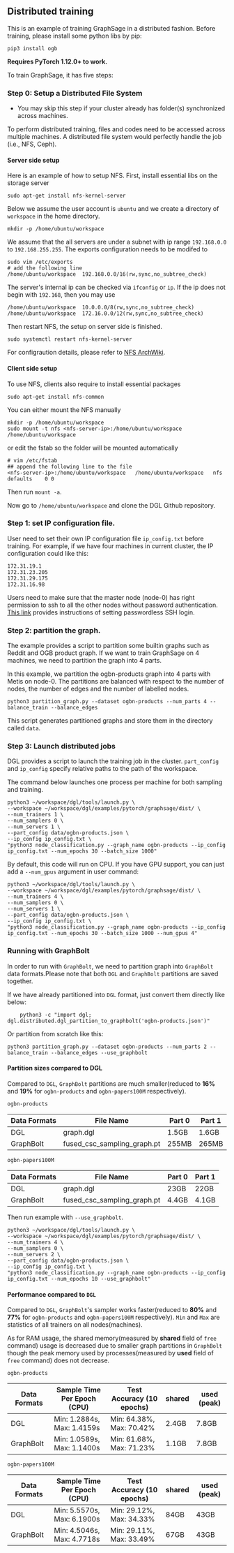 ## Distributed training

This is an example of training GraphSage in a distributed fashion. Before training, please install some python libs by pip:

```
pip3 install ogb
```

**Requires PyTorch 1.12.0+ to work.**

To train GraphSage, it has five steps:

### Step 0: Setup a Distributed File System
* You may skip this step if your cluster already has folder(s) synchronized across machines.

To perform distributed training, files and codes need to be accessed across multiple machines. A distributed file system would perfectly handle the job (i.e., NFS, Ceph).

#### Server side setup
Here is an example of how to setup NFS. First, install essential libs on the storage server

```
sudo apt-get install nfs-kernel-server
```

Below we assume the user account is `ubuntu` and we create a directory of `workspace` in the home directory.

```
mkdir -p /home/ubuntu/workspace
```

We assume that the all servers are under a subnet with ip range `192.168.0.0` to `192.168.255.255`. The exports configuration needs to be modifed to

```
sudo vim /etc/exports
# add the following line
/home/ubuntu/workspace  192.168.0.0/16(rw,sync,no_subtree_check)
```

The server's internal ip can be checked  via `ifconfig` or `ip`. If the ip does not begin with `192.168`, then you may use

```
/home/ubuntu/workspace  10.0.0.0/8(rw,sync,no_subtree_check)
/home/ubuntu/workspace  172.16.0.0/12(rw,sync,no_subtree_check)
```

Then restart NFS, the setup on server side is finished.

```
sudo systemctl restart nfs-kernel-server
```

For configraution details, please refer to [NFS ArchWiki](https://wiki.archlinux.org/index.php/NFS).

#### Client side setup

To use NFS, clients also require to install essential packages

```
sudo apt-get install nfs-common
```

You can either mount the NFS manually

```
mkdir -p /home/ubuntu/workspace
sudo mount -t nfs <nfs-server-ip>:/home/ubuntu/workspace /home/ubuntu/workspace
```

or edit the fstab so the folder will be mounted automatically

```
# vim /etc/fstab
## append the following line to the file
<nfs-server-ip>:/home/ubuntu/workspace   /home/ubuntu/workspace   nfs   defaults	0 0
```

Then run `mount -a`.

Now go to `/home/ubuntu/workspace` and clone the DGL Github repository.

### Step 1: set IP configuration file.

User need to set their own IP configuration file `ip_config.txt` before training. For example, if we have four machines in current cluster, the IP configuration
could like this:

```
172.31.19.1
172.31.23.205
172.31.29.175
172.31.16.98
```

Users need to make sure that the master node (node-0) has right permission to ssh to all the other nodes without password authentication.
[This link](https://linuxize.com/post/how-to-setup-passwordless-ssh-login/) provides instructions of setting passwordless SSH login.

### Step 2: partition the graph.

The example provides a script to partition some builtin graphs such as Reddit and OGB product graph.
If we want to train GraphSage on 4 machines, we need to partition the graph into 4 parts.

In this example, we partition the ogbn-products graph into 4 parts with Metis on node-0. The partitions are balanced with respect to
the number of nodes, the number of edges and the number of labelled nodes.

```
python3 partition_graph.py --dataset ogbn-products --num_parts 4 --balance_train --balance_edges
```

This script generates partitioned graphs and store them in the directory called `data`.


### Step 3: Launch distributed jobs

DGL provides a script to launch the training job in the cluster. `part_config` and `ip_config`
specify relative paths to the path of the workspace.

The command below launches one process per machine for both sampling and training.

```
python3 ~/workspace/dgl/tools/launch.py \
--workspace ~/workspace/dgl/examples/pytorch/graphsage/dist/ \
--num_trainers 1 \
--num_samplers 0 \
--num_servers 1 \
--part_config data/ogbn-products.json \
--ip_config ip_config.txt \
"python3 node_classification.py --graph_name ogbn-products --ip_config ip_config.txt --num_epochs 30 --batch_size 1000"
```

By default, this code will run on CPU. If you have GPU support, you can just add a `--num_gpus` argument in user command:

```
python3 ~/workspace/dgl/tools/launch.py \
--workspace ~/workspace/dgl/examples/pytorch/graphsage/dist/ \
--num_trainers 4 \
--num_samplers 0 \
--num_servers 1 \
--part_config data/ogbn-products.json \
--ip_config ip_config.txt \
"python3 node_classification.py --graph_name ogbn-products --ip_config ip_config.txt --num_epochs 30 --batch_size 1000 --num_gpus 4"
```

### Running with GraphBolt

In order to run with `GraphBolt`, we need to partition graph into `GraphBolt` data formats.Please note that both `DGL` and `GraphBolt` partitions are saved together.

If we have already partitioned into `DGL` format, just convert them directly like below:

```
    python3 -c "import dgl; dgl.distributed.dgl_partition_to_graphbolt('ogbn-products.json')"
```

Or partition from scratch like this:

```
python3 partition_graph.py --dataset ogbn-products --num_parts 2 --balance_train --balance_edges --use_graphbolt
```

#### Partition sizes compared to DGL

Compared to `DGL`, `GraphBolt` partitions are much smaller(reduced to **16%** and **19%** for `ogbn-products` and `ogbn-papers100M` respectively).

`ogbn-products`

| Data Formats |         File Name            | Part 0 | Part 1 |
| ------------ | ---------------------------- | ------ | ------ |
| DGL          | graph.dgl                    | 1.5GB  | 1.6GB  |
| GraphBolt    | fused_csc_sampling_graph.pt  | 255MB  | 265MB  |

`ogbn-papers100M`

| Data Formats |         File Name            | Part 0 | Part 1 |
| ------------ | ---------------------------- | ------ | ------ |
| DGL          | graph.dgl                    | 23GB   | 22GB   |
| GraphBolt    | fused_csc_sampling_graph.pt  | 4.4GB  | 4.1GB  |

Then run example with `--use_graphbolt`.

```
python3 ~/workspace/dgl/tools/launch.py \
--workspace ~/workspace/dgl/examples/pytorch/graphsage/dist/ \
--num_trainers 4 \
--num_samplers 0 \
--num_servers 2 \
--part_config data/ogbn-products.json \
--ip_config ip_config.txt \
"python3 node_classification.py --graph_name ogbn-products --ip_config ip_config.txt --num_epochs 10 --use_graphbolt"
```

#### Performance compared to `DGL`

Compared to `DGL`, `GraphBolt`'s sampler works faster(reduced to **80%** and **77%** for `ogbn-products` and `ogbn-papers100M` respectively). `Min` and `Max` are statistics of all trainers on all nodes(machines).

As for RAM usage, the shared memory(measured by **shared** field of `free` command) usage is decreased due to smaller graph partitions in `GraphBolt` though the peak memory used by processes(measured by **used** field of `free` command) does not decrease.

`ogbn-products`

| Data Formats | Sample Time Per Epoch (CPU) |      Test Accuracy (10 epochs)   |  shared | used (peak) |
| ------------ | --------------------------- | -------------------------------- |  -----  | ---- |
|     DGL      | Min: 1.2884s, Max: 1.4159s  | Min: 64.38%, Max: 70.42%         |  2.4GB  | 7.8GB|
|   GraphBolt  | Min: 1.0589s, Max: 1.1400s  | Min: 61.68%, Max: 71.23%         |  1.1GB  | 7.8GB|


`ogbn-papers100M`

| Data Formats | Sample Time Per Epoch (CPU) |      Test Accuracy (10 epochs)   |  shared | used (peak) |
| ------------ | --------------------------- | -------------------------------- |  -----  | ---- |
|     DGL      | Min: 5.5570s, Max: 6.1900s  | Min: 29.12%, Max: 34.33%         |  84GB   | 43GB |
|   GraphBolt  | Min: 4.5046s, Max: 4.7718s  | Min: 29.11%, Max: 33.49%         |  67GB   | 43GB |

